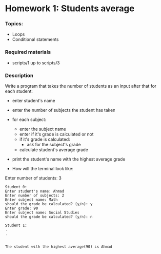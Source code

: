 # Homework 1: Students average
### Topics:
* Loops
* Conditional statements
### Required materials 
* scripts/1 up to scripts/3

### Description
Write a program that takes the number of students as an input after that for each student:
* enter student's name
* enter the number of subjects the student has taken
* for each subject:
    - enter the subject name
    - enter if it's grade is calculated or not
    - if it's grade is calculated:
        * ask for the subject's grade
    - calculate student's average grade

* print the student's name with the highest average grade


* How will the terminal look like:

Enter number of students: 3



    Student 0:
    Enter student's name: Ahmad
    Enter number of subjects: 2
    Enter subject name: Math
    should the grade be calculated? (y/n): y
    Enter grade: 90
    Enter subject name: Social Studies
    should the grade be calculated? (y/n): n

    Student 1:
    .
    .


    The student with the highest average(90) is Ahmad


